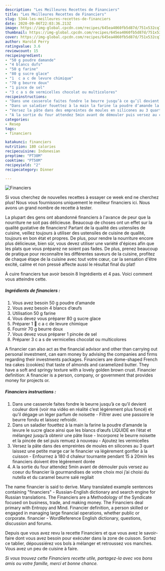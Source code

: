 ```yaml
---
description: "Les Meilleures Recettes de Financiers"
title: "Les Meilleures Recettes de Financiers"
slug: 5344-les-meilleures-recettes-de-financiers
date: 2020-09-06T22:03:36.213Z
image: https://img-global.cpcdn.com/recipes/645ea4060fb5d87d/751x532cq70/financiers-photo-principale-de-la-recette.jpg
thumbnail: https://img-global.cpcdn.com/recipes/645ea4060fb5d87d/751x532cq70/financiers-photo-principale-de-la-recette.jpg
cover: https://img-global.cpcdn.com/recipes/645ea4060fb5d87d/751x532cq70/financiers-photo-principale-de-la-recette.jpg
author: Harold Perry
ratingvalue: 3.6
reviewcount: 15
recipeingredient:
- "50 g poudre damande"
- "4 blancs dufs"
- "50 g farine"
- "80 g sucre glace"
- "1  c a c de levure chimique"
- "70 g beurre doux"
- "1 pince de sel"
- "3 c a s de vermicelles chocolat ou multicolores"
recipeinstructions:
- "Dans une casserole faites fondre le beurre jusqu’à ce qu’il devient couleur doré (voir ma vidéo en réalité c’est légèrement plus foncé) et qu’il dégage un léger parfum de noisette  Filtrer avec une passoire le beurre fondu et laissez refroidir."
- "Dans un saladier fouettez à la main la farine la poudre d’amande la levure le sucre glace ainsi que les blancs d’œufs LIQUIDE en l’état et mélangez jusqu’à obtenir une pâte lisse  Incorporez le beurre noisette et la pincée de sel puis remuez à nouveau  Ajoutez les vermicelles"
- "Versez la pâte dans des empreintes de moules en silicones au 3 quart laissez une petite marge car le financier va légèrement gonfler à la cuisson  Enfournez à 180 d chaleur tournante pendant 15 à 20min les financiers doivent être légèrement dorée"
- "A la sortie du four attendez 5min avant de démouler puis versez au coeur du financier là gourmandises de votre choix moi j’ai choisi du nutella et du caramel beurre salé regilait"
categories:
- Resep
tags:
- financiers

katakunci: financiers 
nutrition: 180 calories
recipecuisine: Indonesian
preptime: "PT30M"
cooktime: "PT50M"
recipeyield: "2"
recipecategory: Dinner

---
```



![Financiers](https://img-global.cpcdn.com/recipes/645ea4060fb5d87d/751x532cq70/financiers-photo-principale-de-la-recette.jpg)

Si vous cherchez de nouvelles recettes à essayer ce week end ne cherchez plus! Nous vous fournissons uniquement le meilleur financiers ici. Nous avons un grand nombre de recette à tester.

La plupart des gens ont abandonné financiers à l'avance de peur que la nourriture ne soit pas délicieuse. Beaucoup de choses ont un effet sur la qualité gustative de financiers! Partant de la qualité des ustensiles de cuisine, veillez toujours à utiliser des ustensiles de cuisine de qualité, toujours en bon état et propres. De plus, pour rendre la nourriture encore plus délicieuse, bien sûr, vous devez utiliser une variété d'épices afin que les plats que vous préparez ne soient pas fades. De plus, prenez beaucoup de pratique pour reconnaître les différentes saveurs de la cuisine, profitez de chaque étape de la cuisine avec tout votre cœur, car la sensation d'être excité, calme et non pressé affecte aussi le résultat final du plat!

<!--inarticleads1-->

À cuire financiers tue avoir besoin 8 Ingrédients et 4 pas. Voici comment vous atteindre cette.

##### Ingrédients de financiers :

1. Vous avez besoin 50 g poudre d’amande
1. Vous avez besoin 4 blancs d’œufs
1. Utilisation 50 g farine
1. Vous devez vous préparer 80 g sucre glace
1. Préparer 1 🥄 c a c de levure chimique
1. Fournir 70 g beurre doux
1. Vous devez vous préparer 1 pincée de sel
1. Préparer 3 c a s de vermicelles chocolat ou multicolores


A financier can also act as the financial advisor and other than carrying out personal investment, can earn money by advising the companies and firms regarding their investments packages. Financiers are dome-shaped French tea cakes (cookies) that taste of almonds and caramelized butter. They have a soft and springy texture with a lovely golden brown crust. Financier definition: A financier is a person, company, or government that provides money for projects or. 

<!--inarticleads2-->

##### Financiers instructions :

1. Dans une casserole faites fondre le beurre jusqu’à ce qu’il devient couleur doré (voir ma vidéo en réalité c’est légèrement plus foncé) et qu’il dégage un léger parfum de noisette  - Filtrer avec une passoire le beurre fondu et laissez refroidir.
1. Dans un saladier fouettez à la main la farine la poudre d’amande la levure le sucre glace ainsi que les blancs d’œufs LIQUIDE en l’état et mélangez jusqu’à obtenir une pâte lisse  - Incorporez le beurre noisette et la pincée de sel puis remuez à nouveau  - Ajoutez les vermicelles
1. Versez la pâte dans des empreintes de moules en silicones au 3 quart laissez une petite marge car le financier va légèrement gonfler à la cuisson  - Enfournez à 180 d chaleur tournante pendant 15 à 20min les financiers doivent être légèrement dorée
1. A la sortie du four attendez 5min avant de démouler puis versez au coeur du financier là gourmandises de votre choix moi j’ai choisi du nutella et du caramel beurre salé regilait


The name financier is said to derive. Many translated example sentences containing &#34;financiers&#34; - Russian-English dictionary and search engine for Russian translations. The Financiers are a Methodology of the Syndicate focused on business, trade, and making money. The Financiers deal primary with Entropy and Mind. Financier definition, a person skilled or engaged in managing large financial operations, whether public or corporate. financier - WordReference English dictionary, questions, discussion and forums. 

<!--inarticleads1-->

<p>
Depuis que vous avez revu la recette Financiers et que vous avez le savoir-faire dont vous avez besoin pour exécuter dans la zone de cuisson. Sortez ce tablier, dépoussiérez vos bols à mélanger et retroussez vos manches. Vous avez un peu de cuisine à faire.
</p>

<p>
<i>Si vous trouvez cette Financiers recette utile, partagez-la avec vos bons amis ou votre famille, merci et bonne chance.</i>
</p>
